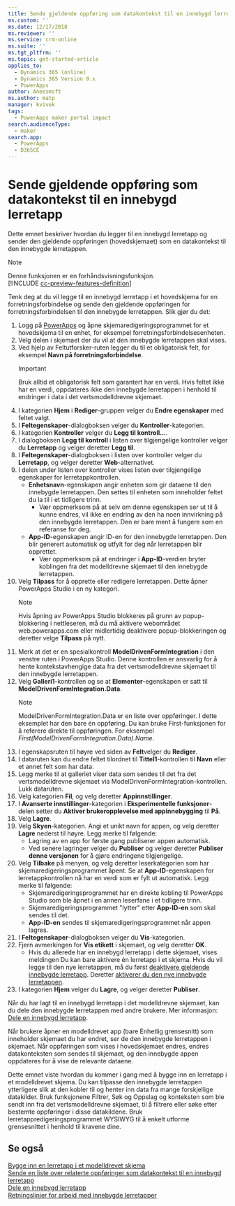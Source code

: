 ```yaml
---
title: Sende gjeldende oppføring som datakontekst til en innebygd lerretapp | MicrosoftDocs
ms.custom: ''
ms.date: 12/17/2018
ms.reviewer: ''
ms.service: crm-online
ms.suite: ''
ms.tgt_pltfrm: ''
ms.topic: get-started-article
applies_to:
  - Dynamics 365 (online)
  - Dynamics 365 Version 9.x
  - PowerApps
author: Aneesmsft
ms.author: matp
manager: kvivek
tags:
  - PowerApps maker portal impact
search.audienceType:
  - maker
search.app:
  - PowerApps
  - D365CE
---
```


# <a name="pass-the-current-record-as-data-context-to-an-embedded-canvas-app"></a>Sende gjeldende oppføring som datakontekst til en innebygd lerretapp
Dette emnet beskriver hvordan du legger til en innebygd lerretapp og sender den gjeldende oppføringen (hovedskjemaet) som en datakontekst til den innebygde lerretappen.

> [!NOTE]
> Denne funksjonen er en forhåndsvisningsfunksjon. <br />
> [!INCLUDE [cc-preview-features-definition](../../includes/cc-preview-features-definition.md)] 

Tenk deg at du vil legge til en innebygd lerretapp i et hovedskjema for en forretningsforbindelse og sende den gjeldende oppføringen for forretningsforbindelsen til den innebygde lerretappen. Slik gjør du det: 

1.  Logg på [PowerApps](https://web.powerapps.com/?utm_source=padocs&utm_medium=linkinadoc&utm_campaign=referralsfromdoc) og åpne skjemaredigeringsprogrammet for et hovedskjema til en enhet, for eksempel forretningsforbindelsesenheten. 
2.  Velg delen i skjemaet der du vil at den innebygde lerretappen skal vises.
3.  Ved hjelp av Feltutforsker-ruten legger du til et obligatorisk felt, for eksempel **Navn på forretningsforbindelse**.
      > [!IMPORTANT]
      > Bruk alltid et obligatorisk felt som garantert har en verdi. Hvis feltet ikke har en verdi, oppdateres ikke den innebygde lerretappen i henhold til endringer i data i det vertsmodelldrevne skjemaet.
4.  I kategorien **Hjem** i **Rediger**-gruppen velger du **Endre egenskaper** med feltet valgt.
5.  I **Feltegenskaper**-dialogboksen velger du **Kontroller**-kategorien.
6.  I kategorien **Kontroller** velger du **Legg til kontroll...**.
7.  I dialogboksen **Legg til kontroll** i listen over tilgjengelige kontroller velger du **Lerretapp** og velger deretter **Legg til**.
8.  I **Feltegenskaper**-dialogboksen i listen over kontroller velger du **Lerretapp**, og velger deretter **Web**-alternativet.
9.  I delen under listen over kontroller vises listen over tilgjengelige egenskaper for lerretappkontrollen.
     - **Enhetsnavn**-egenskapen angir enheten som gir dataene til den innebygde lerretappen. Den settes til enheten som inneholder feltet du la til i et tidligere trinn.
         - Vær oppmerksom på at selv om denne egenskapen ser ut til å kunne endres, vil ikke en endring av den ha noen innvirkning på den innebygde lerretappen. Den er bare ment å fungere som en referanse for deg.
     - **App-ID**-egenskapen angir ID-en for den innebygde lerretappen. Den blir generert automatisk og utfylt for deg når lerretappen blir opprettet.
         - Vær oppmerksom på at endringer i **App-ID**-verdien bryter koblingen fra det modelldrevne skjemaet til den innebygde lerretappen.
10. Velg **Tilpass** for å opprette eller redigere lerretappen. Dette åpner PowerApps Studio i en ny kategori.
       > [!NOTE]
       > Hvis åpning av PowerApps Studio blokkeres på grunn av popup-blokkering i nettleseren, må du må aktivere webområdet web.powerapps.com eller midlertidig deaktivere popup-blokkeringen og deretter velge **Tilpass** på nytt.
11. Merk at det er en spesialkontroll **ModelDrivenFormIntegration** i den venstre ruten i PowerApps Studio. Denne kontrollen er ansvarlig for å hente kontekstavhengige data fra det vertsmodelldrevne skjemaet til den innebygde lerretappen.
12. Velg **Galleri1**-kontrollen og se at **Elementer**-egenskapen er satt til **ModelDrivenFormIntegration.Data**.
      > [!NOTE]
      > ModelDrivenFormIntegration.Data er en liste over oppføringer. I dette eksemplet har den bare én oppføring. Du kan bruke First-funksjonen for å referere direkte til oppføringen. For eksempel *First(ModelDrivenFormIntegration.Data).Name*.
13. I egenskapsruten til høyre ved siden av **Felt**velger du **Rediger**.
14. I dataruten kan du endre feltet tilordnet til **Tittel1**-kontrollen til **Navn** eller et annet felt som har data.
15. Legg merke til at galleriet viser data som sendes til det fra det vertsmodelldrevne skjemaet via ModelDrivenFormIntegration-kontrollen. Lukk dataruten.
16. Velg kategorien **Fil**, og velg deretter **Appinnstillinger**.
17. I **Avanserte innstillinger**-kategorien i **Eksperimentelle funksjoner**-delen setter du **Aktiver brukeropplevelse med appinnebygging** til **På**.
18. Velg **Lagre**. 
19. Velg **Skyen**-kategorien. Angi et unikt navn for appen, og velg deretter **Lagre** nederst til høyre. Legg merke til følgende: 
    -  Lagring av en app for første gang publiserer appen automatisk.
      -  Ved senere lagringer velger du **Publiser** og velger deretter **Publiser denne versjonen** for å gjøre endringene tilgjengelige.
20. Velg **Tilbake** på menyen, og velg deretter leserkategorien som har skjemaredigeringsprogrammet åpent. Se at **App-ID**-egenskapen for lerretappkontrollen nå har en verdi som er fylt ut automatisk. Legg merke til følgende: 
    -   Skjemaredigeringsprogrammet har en direkte kobling til PowerApps Studio som ble åpnet i en annen leserfane i et tidligere trinn.
    -   Skjemaredigeringsprogrammet "lytter" etter **App-ID-en** som skal sendes til det.
    -   **App-ID-en** sendes til skjemaredigeringsprogrammet når appen lagres.
21. I **Feltegenskaper**-dialogboksen velger du **Vis**-kategorien.
22. Fjern avmerkingen for **Vis etikett** i skjemaet, og velg deretter **OK**.
    -   Hvis du allerede har en innebygd lerretapp i dette skjemaet, vises meldingen Du kan bare aktivere én lerretapp i et skjema. Hvis du vil legge til den nye lerretappen, må du først [deaktivere gjeldende innebygde lerretapp](embedded-canvas-app-guidelines.md#disable-an-embedded-canvas-app). Deretter [aktiverer du den nye innebygde lerretappen](embedded-canvas-app-guidelines.md#enable-an-embedded-canvas-app).
23. I kategorien **Hjem** velger du **Lagre**, og velger deretter **Publiser**.

Når du har lagt til en innebygd lerretapp i det modelldrevne skjemaet, kan du dele den innebygde lerretappen med andre brukere. Mer informasjon: [Dele en innebygd lerretapp](share-embedded-canvas-app.md).

Når brukere åpner en modelldrevet app (bare Enhetlig grensesnitt) som inneholder skjemaet du har endret, ser de den innebygde lerretappen i skjemaet. Når oppføringen som vises i hovedskjemaet endres, endres datakonteksten som sendes til skjemaet, og den innebygde appen oppdateres for å vise de relevante dataene.

Dette emnet viste hvordan du kommer i gang med å bygge inn en lerretapp i et modelldrevet skjema. Du kan tilpasse den innebygde lerretappen ytterligere slik at den kobler til og henter inn data fra mange forskjellige datakilder. Bruk funksjonene Filtrer, Søk og Oppslag og konteksten som ble sendt inn fra det vertsmodelldrevne skjemaet, til å filtrere eller søke etter bestemte oppføringer i disse datakildene. Bruk lerretappredigeringsprogrammet WYSIWYG til å enkelt utforme grensesnittet i henhold til kravene dine.

## <a name="see-also"></a>Se også
[Bygge inn en lerretapp i et modelldrevet skjema](embed-canvas-app-in-form.md) <br />
[Sende en liste over relaterte oppføringer som datakontekst til en innebygd lerretapp](pass-related-embedded-canvas-app.md) <br />
[Dele en innebygd lerretapp](share-embedded-canvas-app.md) <br />
[Retningslinjer for arbeid med innebygde lerretapper](embedded-canvas-app-guidelines.md)
